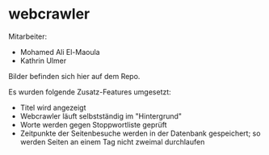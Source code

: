 # webcrawler

Mitarbeiter:
* Mohamed Ali El-Maoula
* Kathrin Ulmer

Bilder befinden sich hier auf dem Repo.

Es wurden folgende Zusatz-Features umgesetzt:
* Titel wird angezeigt
* Webcrawler läuft selbstständig im "Hintergrund"
* Worte werden gegen Stoppwortliste geprüft
* Zeitpunkte der Seitenbesuche werden in der Datenbank gespeichert; so werden Seiten an einem Tag nicht zweimal durchlaufen
